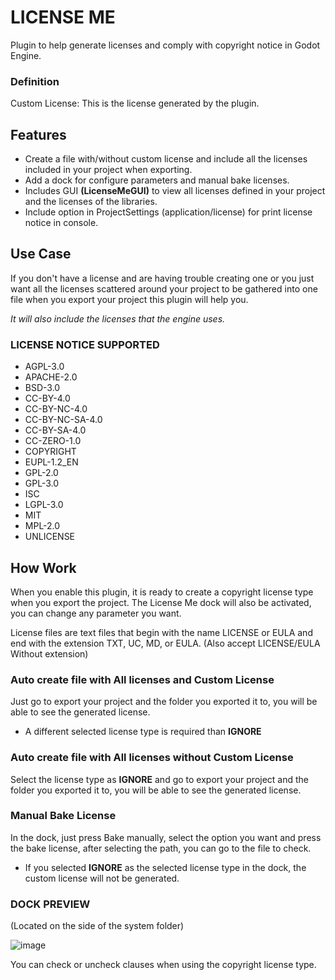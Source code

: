 # LICENSE ME
Plugin to help generate licenses and comply with copyright notice in Godot Engine.

### Definition
Custom License: This is the license generated by the plugin.

## Features
- Create a file with/without custom license and include all the licenses included in your project when exporting.
- Add a dock for configure parameters and manual bake licenses.
- Includes GUI __(LicenseMeGUI)__ to view all licenses defined in your project and the licenses of the libraries.
- Include option in ProjectSettings (application/license) for print license notice in console.

## Use Case
If you don't have a license and are having trouble creating one or you just want all the licenses scattered around your project to be gathered into one file when you export your project this plugin will help you.

_It will also include the licenses that the engine uses._

### LICENSE NOTICE SUPPORTED
- AGPL-3.0
- APACHE-2.0
- BSD-3.0
- CC-BY-4.0
- CC-BY-NC-4.0
- CC-BY-NC-SA-4.0
- CC-BY-SA-4.0
- CC-ZERO-1.0
- COPYRIGHT
- EUPL-1.2_EN
- GPL-2.0
- GPL-3.0
- ISC
- LGPL-3.0
- MIT
- MPL-2.0
- UNLICENSE

## How Work
When you enable this plugin, it is ready to create a copyright license type when you export the project.
The License Me dock will also be activated, you can change any parameter you want.

License files are text files that begin with the name LICENSE or EULA and end with the extension TXT, UC, MD, or EULA. (Also accept LICENSE/EULA Without extension)

### Auto create file with All licenses and Custom License
Just go to export your project and the folder you exported it to, you will be able to see the generated license.

- A different selected license type is required than __IGNORE__

### Auto create file with All licenses without Custom License
Select the license type as __IGNORE__ and go to export your project and the folder you exported it to, you will be able to see the generated license.

### Manual Bake License
In the dock, just press Bake manually, select the option you want and press the bake license, after selecting the path, you can go to the file to check. 

- If you selected **IGNORE** as the selected license type in the dock, the custom license will not be generated.

### DOCK PREVIEW
(Located on the side of the system folder)

![image](https://github.com/user-attachments/assets/f1b157f6-8566-4c1c-8950-70f310e4db2c)

You can check or uncheck clauses when using the copyright license type. 